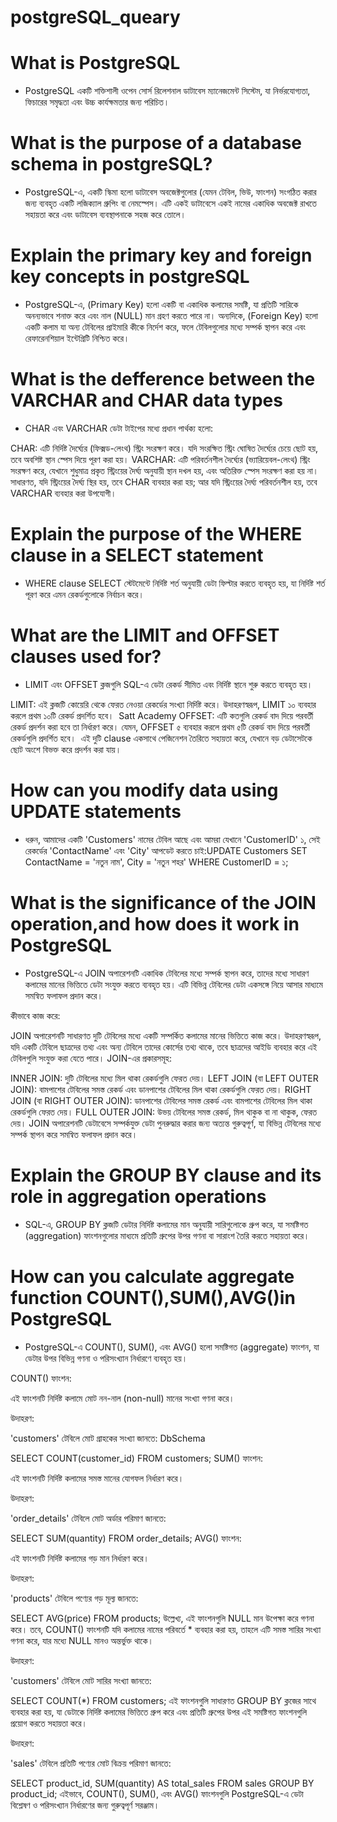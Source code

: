 # postgreSQL_queary
# What is PostgreSQL 
- ​PostgreSQL  একটি শক্তিশালী ওপেন সোর্স রিলেশনাল ডাটাবেস ম্যানেজমেন্ট সিস্টেম, যা নির্ভরযোগ্যতা, ফিচারের সমৃদ্ধতা এবং উচ্চ কার্যক্ষমতার জন্য পরিচিত। 
# What is the purpose of a database schema in postgreSQL?
- ​PostgreSQL-এ, একটি স্কিমা হলো ডাটাবেস অবজেক্টগুলোর (যেমন টেবিল, ভিউ, ফাংশন) সংগঠিত করার জন্য ব্যবহৃত একটি লজিক্যাল গ্রুপিং বা নেমস্পেস। এটি একই ডাটাবেসে একই নামের একাধিক অবজেক্ট রাখতে সহায়তা করে এবং ডাটাবেস ব্যবস্থাপনাকে সহজ করে তোলে। ​
# Explain the primary key and foreign key concepts in postgreSQL
- ​PostgreSQL-এ, (Primary Key) হলো একটি বা একাধিক কলামের সমষ্টি, যা প্রতিটি সারিকে অনন্যভাবে শনাক্ত করে এবং নাল (NULL) মান গ্রহণ করতে পারে না। অন্যদিকে, (Foreign Key) হলো একটি কলাম যা অন্য টেবিলের প্রাইমারি কীকে নির্দেশ করে, ফলে টেবিলগুলোর মধ্যে সম্পর্ক স্থাপন করে এবং রেফারেনশিয়াল ইন্টেগ্রিটি নিশ্চিত করে। ​ 
# What is the defference between the VARCHAR and CHAR data types
- CHAR এবং VARCHAR ডেটা টাইপের মধ্যে প্রধান পার্থক্য হলো:​

CHAR: এটি নির্দিষ্ট দৈর্ঘ্যের (ফিক্সড-লেংথ) স্ট্রিং সংরক্ষণ করে। যদি সংরক্ষিত স্ট্রিং ঘোষিত দৈর্ঘ্যের চেয়ে ছোট হয়, তবে অবশিষ্ট স্থান স্পেস দিয়ে পূরণ করা হয়। ​
VARCHAR: এটি পরিবর্তনশীল দৈর্ঘ্যের (ভ্যারিয়েবল-লেংথ) স্ট্রিং সংরক্ষণ করে, যেখানে শুধুমাত্র প্রকৃত স্ট্রিংয়ের দৈর্ঘ্য অনুযায়ী স্থান দখল হয়, এবং অতিরিক্ত স্পেস সংরক্ষণ করা হয় না। ​
সাধারণত, যদি স্ট্রিংয়ের দৈর্ঘ্য স্থির হয়, তবে CHAR ব্যবহার করা হয়; আর যদি স্ট্রিংয়ের দৈর্ঘ্য পরিবর্তনশীল হয়, তবে VARCHAR ব্যবহার করা উপযোগী। ​
# Explain the purpose of the WHERE clause in a SELECT statement
- ​WHERE clause SELECT স্টেটমেন্টে নির্দিষ্ট শর্ত অনুযায়ী ডেটা ফিল্টার করতে ব্যবহৃত হয়, যা নির্দিষ্ট শর্ত পূরণ করে এমন রেকর্ডগুলোকে নির্বাচন করে।
# What are the LIMIT and OFFSET clauses used for?
- ​LIMIT এবং OFFSET ক্লজগুলি SQL-এ ডেটা রেকর্ড সীমিত এবং নির্দিষ্ট স্থানে শুরু করতে ব্যবহৃত হয়।​

LIMIT: এই ক্লজটি কোয়েরি থেকে ফেরত নেওয়া রেকর্ডের সংখ্যা নির্দিষ্ট করে। উদাহরণস্বরূপ, LIMIT ১০ ব্যবহার করলে প্রথম ১০টি রেকর্ড প্রদর্শিত হবে। ​
Satt Academy
OFFSET: এটি কতগুলি রেকর্ড বাদ দিয়ে পরবর্তী রেকর্ড প্রদর্শন করা হবে তা নির্ধারণ করে। যেমন, OFFSET ৫ ব্যবহার করলে প্রথম ৫টি রেকর্ড বাদ দিয়ে পরবর্তী রেকর্ডগুলি প্রদর্শিত হবে। ​
এই দুটি clause একসাথে পেজিনেশন তৈরিতে সহায়তা করে, যেখানে বড় ডেটাসেটকে ছোট অংশে বিভক্ত করে প্রদর্শন করা যায়। ​
# How can you  modify data using UPDATE statements
- ধরুন, আমাদের একটি 'Customers' নামের টেবিল আছে এবং আমরা যেখানে 'CustomerID' ১, সেই রেকর্ডের 'ContactName' এবং 'City' আপডেট করতে চাই:​ UPDATE Customers
SET ContactName = 'নতুন নাম', City = 'নতুন শহর'
WHERE CustomerID = ১;
# What is the significance of the JOIN operation,and how does it work in PostgreSQL 
- PostgreSQL-এ JOIN অপারেশনটি একাধিক টেবিলের মধ্যে সম্পর্ক স্থাপন করে, তাদের মধ্যে সাধারণ কলামের মানের ভিত্তিতে ডেটা সংযুক্ত করতে ব্যবহৃত হয়। এটি বিভিন্ন টেবিলের ডেটা একসঙ্গে নিয়ে আসার মাধ্যমে সমন্বিত ফলাফল প্রদান করে। ​

কীভাবে কাজ করে:

JOIN অপারেশনটি সাধারণত দুটি টেবিলের মধ্যে একটি সম্পর্কিত কলামের মানের ভিত্তিতে কাজ করে।​
উদাহরণস্বরূপ, যদি একটি টেবিলে ছাত্রদের তথ্য এবং অন্য টেবিলে তাদের কোর্সের তথ্য থাকে, তবে ছাত্রদের আইডি ব্যবহার করে এই টেবিলগুলি সংযুক্ত করা যেতে পারে।​
JOIN-এর প্রকারসমূহ:

INNER JOIN: দুটি টেবিলের মধ্যে মিল থাকা রেকর্ডগুলি ফেরত দেয়।​
LEFT JOIN (বা LEFT OUTER JOIN): বামপাশের টেবিলের সমস্ত রেকর্ড এবং ডানপাশের টেবিলের মিল থাকা রেকর্ডগুলি ফেরত দেয়।​
RIGHT JOIN (বা RIGHT OUTER JOIN): ডানপাশের টেবিলের সমস্ত রেকর্ড এবং বামপাশের টেবিলের মিল থাকা রেকর্ডগুলি ফেরত দেয়।​
FULL OUTER JOIN: উভয় টেবিলের সমস্ত রেকর্ড, মিল থাকুক বা না থাকুক, ফেরত দেয়।​
JOIN অপারেশনটি ডেটাবেসে সম্পর্কযুক্ত ডেটা পুনরুদ্ধার করার জন্য অত্যন্ত গুরুত্বপূর্ণ, যা বিভিন্ন টেবিলের মধ্যে সম্পর্ক স্থাপন করে সমন্বিত ফলাফল প্রদান করে। ​
# Explain the GROUP BY clause and its role in aggregation operations
- ​SQL-এ, GROUP BY ক্লজটি ডেটার নির্দিষ্ট কলামের মান অনুযায়ী সারিগুলোকে গ্রুপ করে, যা সমষ্টিগত (aggregation) ফাংশনগুলোর মাধ্যমে প্রতিটি গ্রুপের উপর গণনা বা সারাংশ তৈরি করতে সহায়তা করে।​
# How can you calculate aggregate function COUNT(),SUM(),AVG()in PostgreSQL
- ​PostgreSQL-এ COUNT(), SUM(), এবং AVG() হলো সমষ্টিগত (aggregate) ফাংশন, যা ডেটার উপর বিভিন্ন গণনা ও পরিসংখ্যান নির্ধারণে ব্যবহৃত হয়।​

COUNT() ফাংশন:

এই ফাংশনটি নির্দিষ্ট কলামে মোট নন-নাল (non-null) মানের সংখ্যা গণনা করে।​

উদাহরণ:

'customers' টেবিলে মোট গ্রাহকের সংখ্যা জানতে:​
DbSchema

SELECT COUNT(customer_id) FROM customers;
SUM() ফাংশন:

এই ফাংশনটি নির্দিষ্ট কলামের সমস্ত মানের যোগফল নির্ধারণ করে।​

উদাহরণ:

'order_details' টেবিলে মোট অর্ডার পরিমাণ জানতে:​

SELECT SUM(quantity) FROM order_details;
AVG() ফাংশন:

এই ফাংশনটি নির্দিষ্ট কলামের গড় মান নির্ধারণ করে।​

উদাহরণ:

'products' টেবিলে পণ্যের গড় মূল্য জানতে:​

SELECT AVG(price) FROM products;
উল্লেখ্য, এই ফাংশনগুলি NULL মান উপেক্ষা করে গণনা করে। তবে, COUNT() ফাংশনটি যদি কলামের নামের পরিবর্তে * ব্যবহার করা হয়, তাহলে এটি সমস্ত সারির সংখ্যা গণনা করে, যার মধ্যে NULL মানও অন্তর্ভুক্ত থাকে।​

উদাহরণ:

'customers' টেবিলে মোট সারির সংখ্যা জানতে:​


SELECT COUNT(*) FROM customers;
এই ফাংশনগুলি সাধারণত GROUP BY ক্লজের সাথে ব্যবহার করা হয়, যা ডেটাকে নির্দিষ্ট কলামের ভিত্তিতে গ্রুপ করে এবং প্রতিটি গ্রুপের উপর এই সমষ্টিগত ফাংশনগুলি প্রয়োগ করতে সহায়তা করে।​

উদাহরণ:

'sales' টেবিলে প্রতিটি পণ্যের মোট বিক্রয় পরিমাণ জানতে:​

SELECT product_id, SUM(quantity) AS total_sales
FROM sales
GROUP BY product_id;
এইভাবে, COUNT(), SUM(), এবং AVG() ফাংশনগুলি PostgreSQL-এ ডেটা বিশ্লেষণ ও পরিসংখ্যান নির্ধারণের জন্য গুরুত্বপূর্ণ সরঞ্জাম।​
